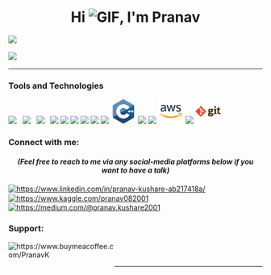 <h1 align="center">Hi <img height=30 width=30 alt="GIF" src="https://raw.githubusercontent.com/MartinHeinz/MartinHeinz/master/wave.gif" />, I'm Pranav</h1>


![](https://visitor-badge.laobi.icu/badge?page_id=Pranav082001.Pranav082001)

<img src="https://github-readme-stats.vercel.app/api?username=Pranav082001&&show_icons=true&title_color=ffffff&icon_color=bb2acf&text_color=daf7dc&bg_color=151515">

<!-- [![Linkedin Badge](https://img.shields.io/badge/-Atharva_Ingle-blue?style=flat&logo=Linkedin&logoColor=white&link=https://www.linkedin.com/in/atharva-ingle-564430187/)](https://www.linkedin.com/in/atharva-ingle-564430187/)
[![Kaggle Badge](https://img.shields.io/badge/-Kaggle-1ca0f1?style=flat&labelColor=1ca0f1&logo=Kaggle&logoColor=white&link=https://www.kaggle.com/atharvaingle)](https://www.kaggle.com/atharvaingle)
[![Website Badge](https://img.shields.io/badge/-atharva_ai-47CCCC?style=flat&logo=Google-Chrome&logoColor=white&link=https:https://atharvaai7.wordpress.com/)](https://atharvaai7.wordpress.com/)
[![Twitter Badge](https://img.shields.io/badge/-@AtharvaIngle7-1ca0f1?style=flat&labelColor=1ca0f1&logo=twitter&logoColor=white&link=https://twitter.com/AtharvaIngle7)](https://twitter.com/AtharvaIngle7)
<!-- [![Medium Badge](https://img.shields.io/badge/-Atharva_Ingle-black?style=flat&logo=Medium&logoColor=white&labelColor=black&link=https://atharvaaingle.medium.com/)](https://atharvaaingle.medium.com/) -->
 

<!--
**Pranav082001/Pranav082001** is a ✨ _special_ ✨ repository because its `README.md` (this file) appears on your GitHub profile.

Here are some ideas to get you started:

- 🔭 I’m currently working on ...
- 🌱 I’m currently learning ...
- 👯 I’m looking to collaborate on ...
- 🤔 I’m looking for help with ...
- 💬 Ask me about ...
- 📫 How to reach me: ...
- 😄 Pronouns: ...
- ⚡ Fun fact: ...



## ✉️ Find me on:


<p align="center">
 <a href="https://github.com/Pranav082001" target="_blank" rel="noopener noreferrer"> <img src="https://image.flaticon.com/icons/png/512/25/25231.png" alt="Python" height="40" style="vertical-align:top; margin:4px"> </a>
 <a href="https://www.linkedin.com/in/pranav-kushare-ab217418a/" target="_blank" rel="noopener noreferrer"> <img src="https://image.flaticon.com/icons/png/512/174/174857.png" alt="Python" height="40" style="vertical-align:top; margin:4px"></a>
 <a href="pranav.kushare2001@gmail.com"> <img src="https://upload.wikimedia.org/wikipedia/commons/thumb/7/7e/Gmail_icon_%282020%29.svg/512px-Gmail_icon_%282020%29.svg.png" alt="Python" height="40" style="vertical-align:top; margin:4px"></a>
</p>

<br />

## 🧰 Languages and Tools:
<p align="center">
<img src="https://raw.githubusercontent.com/github/explore/80688e429a7d4ef2fca1e82350fe8e3517d3494d/topics/python/python.png" alt="Python" height="40" style="vertical-align:top; margin:4px">
 <img src="https://www.pngitem.com/pimgs/m/403-4039114_c-logo-svg-hd-png-download.png" alt="PyTorch" height="40" style="vertical-align:top; margin:4px">
<img src="https://miro.medium.com/max/2068/1*JupRAYk4Q2xyEBWVV4SNyg.jpeg" alt="PyTorch" height="40" style="vertical-align:top; margin:4px">
<img src="https://raw.githubusercontent.com/github/explore/80688e429a7d4ef2fca1e82350fe8e3517d3494d/topics/visual-studio-code/visual-studio-code.png" alt="VS Code" height="40" style="vertical-align:top; margin:4px">
</p>

-->




<!-- [![Medium Badge](https://img.shields.io/badge/-Atharva_Ingle-black?style=flat&logo=Medium&logoColor=white&labelColor=black&link=https://atharvaaingle.medium.com/)](https://atharvaaingle.medium.com/) -->


<!-- [<img src="https://github.com/sciencepal/sciencepal/blob/master/assets/discord-round.svg" width="3.5%"/>](https://discord.gg/MnUUbHe)
[<img src="https://img.icons8.com/color/48/000000/twitter.png" width="3.5%"/>](https://twitter.com/sciencepal)
[<img src="https://img.icons8.com/color/48/000000/linkedin.png" width="3.5%"/>](https://www.linkedin.com/in/adityapal1/)
[<img src="https://img.icons8.com/fluent/48/000000/facebook-new.png" width="3.5%"/>](https://www.facebook.com/sciencepal/)
[<img src="https://img.icons8.com/fluent/48/000000/instagram-new.png" width="3.5%"/>](https://www.instagram.com/aditya_sciencepal/)
<a href="mailto:aditya.pal.science@gmail.com"> <img src="https://img.icons8.com/fluent/48/000000/gmail.png" width="3.5%"/> </a> -->

---
### Tools and Technologies
<p>
<a href="https://www.python.org"><img height="50" src="https://seeklogo.com/images/P/python-logo-A32636CAA3-seeklogo.com.png"></a>
<!-- &nbsp; <a href="https://www.tensorflow.org"><img height="50" src="https://seeklogo.com/images/T/tensorflow-logo-02FCED4F98-seeklogo.com.png"></a> -->
&nbsp; <a href="https://www.tensorflow.org"><img height="50" src="https://seeklogo.com/images/P/pytorch-logo-84F95D0AF5-seeklogo.com.png"></a>
&nbsp; <a href="https://jupyter.org"><img height="50" src="https://upload.wikimedia.org/wikipedia/commons/thumb/3/38/Jupyter_logo.svg/1200px-Jupyter_logo.svg.png"></a>
&nbsp; <a href="https://jupyter.org"><img height="50" src="https://seeklogo.com/images/V/visual-studio-code-logo-449D71944F-seeklogo.com.png"></a>
<a href="https://fastapi.tiangolo.com"><img height="50" src="https://fastapi.tiangolo.com/img/logo-margin/logo-teal.png"></a>
<a href="https://spacy.io"><img height="50" src="https://upload.wikimedia.org/wikipedia/commons/thumb/8/88/SpaCy_logo.svg/1280px-SpaCy_logo.svg.png"></a>
<a href="https://spacy.io"><img height="50" src="https://camo.githubusercontent.com/7aa9bf8a34aa640ec526620ae704fd5b6bb90e07b75fcba0b2fc19fdd6d4b580/68747470733a2f2f68756767696e67666163652e636f2f66617669636f6e2e69636f"></a>
<a href="https://www.docker.com"><img height="50" src="https://camo.githubusercontent.com/c87d43dedad06f0c31855c1bc9f08a0e8b09e6f8998fecd1c051dc9ae51d75ac/68747470733a2f2f6e756d70792e6f72672f696d616765732f6c6f676f732f6e756d70792e737667"></a> 
<a href="https://www.docker.com"><img height="50" src="https://camo.githubusercontent.com/d14c3dd39489d9bc530ab1d21c8f8d95dffa892f3af6e38c97a51b6ea5734b97/68747470733a2f2f75706c6f61642e77696b696d656469612e6f72672f77696b6970656469612f636f6d6d6f6e732f7468756d622f322f32322f50616e6461735f6d61726b2e7376672f3132303070782d50616e6461735f6d61726b2e7376672e706e67"></a> 
<a href="https://www.docker.com"><img height="50" src="https://raw.githubusercontent.com/github/explore/80688e429a7d4ef2fca1e82350fe8e3517d3494d/topics/cpp/cpp.png"></a> 
<a href="https://www.docker.com"><img height="50" src="https://camo.githubusercontent.com/00a4f210f08fcd0124b6351aaaa1d5a85cc6f40069fbfc29a35642a757a1f9de/68747470733a2f2f646f63732e73747265616d6c69742e696f2f656e2f302e37392e302f5f7374617469632f66617669636f6e2e706e67"></a> 
<a href="https://www.docker.com"><img height="50" src="https://camo.githubusercontent.com/b9d1ccdcfc9c5d008a0f6e46e08ea218725df33b4c2486a33cbb4779692d8229/68747470733a2f2f636f6c61622e72657365617263682e676f6f676c652e636f6d2f696d672f636f6c61625f66617669636f6e5f32353670782e706e67"></a> 
<a href="https://spacy.io"><img height="50" src="https://raw.githubusercontent.com/github/explore/80688e429a7d4ef2fca1e82350fe8e3517d3494d/topics/aws/aws.png"></a>
<a href="https://spacy.io"><img height="50" src="https://camo.githubusercontent.com/a0f65a6534d5e177ab96578efeec55fdc3f5eaf3f93deee1a62f16aba4008da4/68747470733a2f2f7777772e70737963682e6d6367696c6c2e63612f6c6162732f6d6f67696c6c61622f616e61636f6e6461322f706b67732f616e61636f6e64612d6e6176696761746f722d312e342e332d707932375f302f6c69622f707974686f6e322e372f736974652d7061636b616765732f616e61636f6e64615f6e6176696761746f722f7374617469632f696d616765732f616e61636f6e64612d69636f6e2d3130323478313032342e706e67"></a>
<a href="https://spacy.io"><img height="50" src="https://raw.githubusercontent.com/github/explore/80688e429a7d4ef2fca1e82350fe8e3517d3494d/topics/git/git.png"></a>

</p>


<h3 align="left">Connect with me:</h3>
<h4 align="center"><i>(Feel free to reach to me via any social-media platforms below if you want to have a talk)</i></h4>

<p align="left">
<a href="https://www.linkedin.com/in/pranav-kushare-ab217418a/" target="blank"><img align="center" src="https://raw.githubusercontent.com/rahuldkjain/github-profile-readme-generator/master/src/images/icons/Social/linked-in-alt.svg" alt="https://www.linkedin.com/in/pranav-kushare-ab217418a/" height="30" width="40" /></a>
<a href="https://www.kaggle.com/pranav082001" target="blank"><img align="center" src="https://raw.githubusercontent.com/rahuldkjain/github-profile-readme-generator/master/src/images/icons/Social/kaggle.svg" alt="https://www.kaggle.com/pranav082001" height="30" width="40" /></a>
<a href="https://medium.com/@pranav.kushare2001" target="blank"><img align="center" src="https://raw.githubusercontent.com/rahuldkjain/github-profile-readme-generator/master/src/images/icons/Social/medium.svg" alt="https://medium.com/@pranav.kushare2001" height="30" width="40" /></a>
</p>

<h3 align="left">Support:</h3>
<p><a href="https://www.buymeacoffee.com/https://www.buymeacoffee.com/PranavK"> <img align="left" src="https://cdn.buymeacoffee.com/buttons/v2/default-yellow.png" height="50" width="210" alt="https://www.buymeacoffee.com/PranavK"/></a></p><br><br>



---
